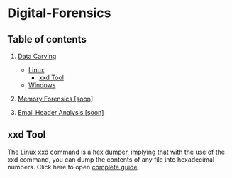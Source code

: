 # Digital-Forensics

<!--  ## File/Data Carving of deleted file (JPG/GIF) from USB/Disk Partition Forensic Image using manual method (cli on Linux OS). -->

## **Table of contents**

1. [Data Carving](https://github.com/Ahmad-Rasheed-01/Digital-Forensics#Data-carving)
    - [Linux](https://github.com/Ahmad-Rasheed-01/Digital-Forensics#Linux)
        - [xxd Tool](https://github.com/Ahmad-Rasheed-01/Digital-Forensics#xxd)
    - [Windows](https://github.com/Ahmad-Rasheed-01/Digital-Forensics#windows)

2. [Memory Forensics [soon]]()
3. [Email Header Analysis [soon]]()

## **xxd Tool**
The Linux xxd command is a hex dumper, implying that with the use of the xxd command, you can dump the contents of any file into hexadecimal numbers. Click here to open 
[complete guide](xxd/README.md)

